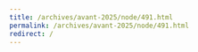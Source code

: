 ```yaml
---
title: /archives/avant-2025/node/491.html
permalink: /archives/avant-2025/node/491.html
redirect: /
---
```

